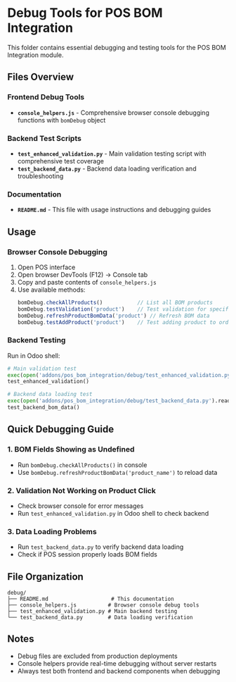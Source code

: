 # Debug Tools for POS BOM Integration

This folder contains essential debugging and testing tools for the POS BOM Integration module.

## Files Overview

### Frontend Debug Tools
- **`console_helpers.js`** - Comprehensive browser console debugging functions with `bomDebug` object

### Backend Test Scripts
- **`test_enhanced_validation.py`** - Main validation testing script with comprehensive test coverage
- **`test_backend_data.py`** - Backend data loading verification and troubleshooting

### Documentation
- **`README.md`** - This file with usage instructions and debugging guides

## Usage

### Browser Console Debugging

1. Open POS interface
2. Open browser DevTools (F12) → Console tab
3. Copy and paste contents of `console_helpers.js`
4. Use available methods:
   ```javascript
   bomDebug.checkAllProducts()           // List all BOM products
   bomDebug.testValidation('product')    // Test validation for specific product
   bomDebug.refreshProductBomData('product') // Refresh BOM data
   bomDebug.testAddProduct('product')    // Test adding product to order
   ```

### Backend Testing

Run in Odoo shell:
```python
# Main validation test
exec(open('addons/pos_bom_integration/debug/test_enhanced_validation.py').read())
test_enhanced_validation()

# Backend data loading test
exec(open('addons/pos_bom_integration/debug/test_backend_data.py').read())
test_backend_bom_data()
```

## Quick Debugging Guide

### 1. BOM Fields Showing as Undefined
- Run `bomDebug.checkAllProducts()` in console
- Use `bomDebug.refreshProductBomData('product_name')` to reload data

### 2. Validation Not Working on Product Click
- Check browser console for error messages
- Run `test_enhanced_validation.py` in Odoo shell to check backend

### 3. Data Loading Problems
- Run `test_backend_data.py` to verify backend data loading
- Check if POS session properly loads BOM fields

## File Organization

```
debug/
├── README.md                    # This documentation
├── console_helpers.js          # Browser console debug tools
├── test_enhanced_validation.py # Main backend testing
└── test_backend_data.py        # Data loading verification
```

## Notes

- Debug files are excluded from production deployments
- Console helpers provide real-time debugging without server restarts
- Always test both frontend and backend components when debugging
